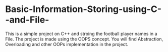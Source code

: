 # Basic-Information-Storing-using-C--and-File-

This is a simple project on C++ and stroing the football player names in a File. The project is made using the OOPS concept. You will find Abstraction, Overloading and other OOPs implementation in the project.

